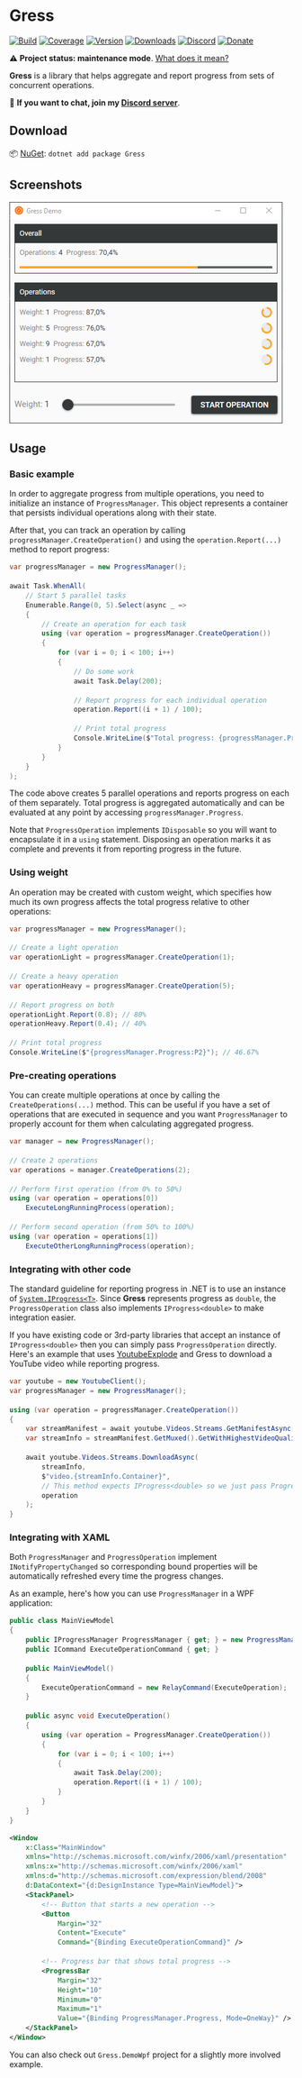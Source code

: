 # Gress

[![Build](https://github.com/Tyrrrz/Gress/workflows/main/badge.svg?branch=master)](https://github.com/Tyrrrz/Gress/actions)
[![Coverage](https://codecov.io/gh/Tyrrrz/Gress/branch/master/graph/badge.svg)](https://codecov.io/gh/Tyrrrz/Gress)
[![Version](https://img.shields.io/nuget/v/Gress.svg)](https://nuget.org/packages/Gress)
[![Downloads](https://img.shields.io/nuget/dt/Gress.svg)](https://nuget.org/packages/Gress)
[![Discord](https://img.shields.io/discord/869237470565392384?label=discord)](https://discord.gg/2SUWKFnHSm)
[![Donate](https://img.shields.io/badge/donate-$$$-purple.svg)](https://tyrrrz.me/donate)

⚠️ **Project status: maintenance mode**. [What does it mean?](https://github.com/Tyrrrz/.github/blob/master/docs/project-status.md)

**Gress** is a library that helps aggregate and report progress from sets of concurrent operations.

💬 **If you want to chat, join my [Discord server](https://discord.gg/2SUWKFnHSm)**.

## Download

📦 [NuGet](https://nuget.org/packages/Gress): `dotnet add package Gress`

## Screenshots

![demo](.screenshots/demo.png)

## Usage

### Basic example

In order to aggregate progress from multiple operations, you need to initialize an instance of `ProgressManager`.
This object represents a container that persists individual operations along with their state.

After that, you can track an operation by calling `progressManager.CreateOperation()` and using the `operation.Report(...)` method to report progress:

```c#
var progressManager = new ProgressManager();

await Task.WhenAll(
    // Start 5 parallel tasks
    Enumerable.Range(0, 5).Select(async _ =>
    {
        // Create an operation for each task
        using (var operation = progressManager.CreateOperation())
        {
            for (var i = 0; i < 100; i++)
            {
                // Do some work
                await Task.Delay(200);
                
                // Report progress for each individual operation
                operation.Report((i + 1) / 100);
                
                // Print total progress
                Console.WriteLine($"Total progress: {progressManager.Progress:P2}");
            }
        }
    }
);
```

The code above creates 5 parallel operations and reports progress on each of them separately.
Total progress is aggregated automatically and can be evaluated at any point by accessing `progressManager.Progress`.

Note that `ProgressOperation` implements `IDisposable` so you will want to encapsulate it in a `using` statement.
Disposing an operation marks it as complete and prevents it from reporting progress in the future.

### Using weight

An operation may be created with custom weight, which specifies how much its own progress affects the total progress relative to other operations:

```c#
var progressManager = new ProgressManager();

// Create a light operation
var operationLight = progressManager.CreateOperation(1);

// Create a heavy operation
var operationHeavy = progressManager.CreateOperation(5);

// Report progress on both
operationLight.Report(0.8); // 80%
operationHeavy.Report(0.4); // 40%

// Print total progress
Console.WriteLine($"{progressManager.Progress:P2}"); // 46.67%
```

### Pre-creating operations

You can create multiple operations at once by calling the `CreateOperations(...)` method.
This can be useful if you have a set of operations that are executed in sequence and you want `ProgressManager` to properly account for them when calculating aggregated progress.

```c#
var manager = new ProgressManager();

// Create 2 operations
var operations = manager.CreateOperations(2);

// Perform first operation (from 0% to 50%)
using (var operation = operations[0])
    ExecuteLongRunningProcess(operation);

// Perform second operation (from 50% to 100%)
using (var operation = operations[1])
    ExecuteOtherLongRunningProcess(operation);
```

### Integrating with other code

The standard guideline for reporting progress in .NET is to use an instance of [`System.IProgress<T>`](https://docs.microsoft.com/en-us/dotnet/api/system.iprogress-1).
Since **Gress** represents progress as `double`, the `ProgressOperation` class also implements `IProgress<double>` to make integration easier.

If you have existing code or 3rd-party libraries that accept an instance of `IProgress<double>` then you can simply pass `ProgressOperation` directly.
Here's an example that uses [YoutubeExplode](https://github.com/Tyrrrz/YoutubeExplode) and Gress to download a YouTube video while reporting progress.

```c#
var youtube = new YoutubeClient();
var progressManager = new ProgressManager();

using (var operation = progressManager.CreateOperation())
{
    var streamManifest = await youtube.Videos.Streams.GetManifestAsync("u_yIGGhubZs");
    var streamInfo = streamManifest.GetMuxed().GetWithHighestVideoQuality();

    await youtube.Videos.Streams.DownloadAsync(
        streamInfo,
        $"video.{streamInfo.Container}",
        // This method expects IProgress<double> so we just pass ProgressOperation directly
        operation
    );
}
```

### Integrating with XAML

Both `ProgressManager` and `ProgressOperation` implement `INotifyPropertyChanged` so corresponding bound properties will be automatically refreshed every time the progress changes.

As an example, here's how you can use `ProgressManager` in a WPF application:

```c#
public class MainViewModel
{
    public IProgressManager ProgressManager { get; } = new ProgressManager();
    public ICommand ExecuteOperationCommand { get; }

    public MainViewModel()
    {
        ExecuteOperationCommand = new RelayCommand(ExecuteOperation);
    }

    public async void ExecuteOperation()
    {
        using (var operation = ProgressManager.CreateOperation())
        {
            for (var i = 0; i < 100; i++)
            {
                await Task.Delay(200);
                operation.Report((i + 1) / 100);
            }
        }
    }
}
```

```xml
<Window
    x:Class="MainWindow"
    xmlns="http://schemas.microsoft.com/winfx/2006/xaml/presentation"
    xmlns:x="http://schemas.microsoft.com/winfx/2006/xaml"
    xmlns:d="http://schemas.microsoft.com/expression/blend/2008"
    d:DataContext="{d:DesignInstance Type=MainViewModel}">
    <StackPanel>
        <!-- Button that starts a new operation -->
        <Button
            Margin="32" 
            Content="Execute"
            Command="{Binding ExecuteOperationCommand}" />

        <!-- Progress bar that shows total progress -->
        <ProgressBar
            Margin="32"
            Height="10"
            Minimum="0"
            Maximum="1"
            Value="{Binding ProgressManager.Progress, Mode=OneWay}" />
    </StackPanel>
</Window>
```

You can also check out `Gress.DemoWpf` project for a slightly more involved example.